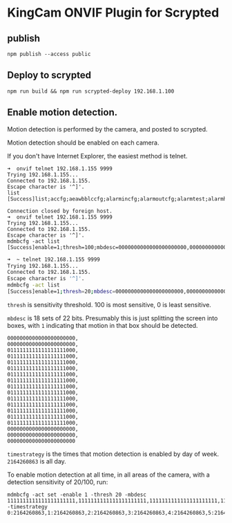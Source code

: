 # KingCam ONVIF Plugin for Scrypted

## publish

`npm publish --access public`

## Deploy to scrypted
`npm run build && npm run scrypted-deploy 192.168.1.100`

## Enable motion detection.

Motion detection is performed by the camera, and posted to scrypted.

Motion detection should be enabled on each camera. 

If you don't have Internet Explorer, the easiest method is telnet.

```
➜  onvif telnet 192.168.1.155 9999
Trying 192.168.1.155...
Connected to 192.168.1.155.
Escape character is '^]'.
list
[Success]list;accfg;aeawbblccfg;alarmincfg;alarmoutcfg;alarmtest;alarmhost;audiocfg;audiotestcfg;blackmargincfg;ca2aicfg;ca2host;ca2mdcfg;ca2vlcfg;ca2vmcfg;capturecfg;ca2ipconflict;ca2linkbroken;ca2diskfull;ca2diskerror;ddns9299;ddns3322;devrecordcfg;devvecfg;denoisecfg;emailcfg;ethcfg;ftpclicfg;getalarmevent;ircfg;mdcfg;mdmbcfg;nfsrecordcfg;osdcfg;osdstrcfg;osdstylecfg;portcfg;pppoecfg;roicfg;sambarecordcfg;searchfilecfg;getlog;sysctrl;timecfg;update;ntpcfg;upnpcfg;sdcard;userpasswd;veprofile;version;vicfg;vlcfg;toggle;videomaskcfg;capability;showweb;ptzcfg;checkuser;authmode;diskalarmcfg;vmaskalarmcfg;prienv;bootargs;guobiaocfg;guobiaoaddr;tslivecfg;hngscfg;jstarcfg;tutkcfg;format;mkdosfsprogbar;lensdpc;lenscs;danalecfg;danaleconf;dhcpnotify;outispadjust;

Connection closed by foreign host.
➜  onvif telnet 192.168.1.155 9999
Trying 192.168.1.155...
Connected to 192.168.1.155.
Escape character is '^]'.
mdmbcfg -act list
[Success]enable=1;thresh=100;mbdesc=0000000000000000000000,0000000000000000000000,0000000000000000000000,0000000000000000000000,0000000000000000000000,0000000000000000000000,0000000000000000000000,0000000000000000000000,0000000000000000000000,0000000000000000000000,0000000000000000000000,0000000000000000000000,0000000000000000000000,0000000000000000000000,0000000000000000000000,0000000000000000000000,0000000000000000000000,0000000000000000000000,;timestrategy=0:2164260863,1:2164260863,2:2164260863,3:2164260863,4:2164260863,5:2164260863,6:2164260863,;
```

```bash
➜  ~ telnet 192.168.1.155 9999
Trying 192.168.1.155...
Connected to 192.168.1.155.
Escape character is '^]'.
mdmbcfg -act list
[Success]enable=1;thresh=20;mbdesc=0000000000000000000000,0000000000000000000000,0111111111111111111000,0111111111111111111000,0111111111111111111000,0111111111111111111000,0111111111111111111000,0111111111111111111000,0111111111111111111000,0111111111111111111000,0111111111111111111000,0111111111111111111000,0111111111111111111000,0111111111111111111000,0111111111111111111000,0000000000000000000000,0000000000000000000000,0000000000000000000000,;timestrategy=0:2164260863,1:2164260863,2:2164260863,3:2164260863,4:2164260863,5:2164260863,6:2164260863,;
```

`thresh` is sensitivity threshold. 100 is most sensitive, 0 is least sensitive.

`mbdesc` is 18 sets of 22 bits. Presumably this is just splitting the screen into boxes, with `1` indicating that motion in that box should be detected.

```
0000000000000000000000,
0000000000000000000000,
0111111111111111111000,
0111111111111111111000,
0111111111111111111000,
0111111111111111111000,
0111111111111111111000,
0111111111111111111000,
0111111111111111111000,
0111111111111111111000,
0111111111111111111000,
0111111111111111111000,
0111111111111111111000,
0111111111111111111000,
0111111111111111111000,
0000000000000000000000,
0000000000000000000000,
0000000000000000000000
```

`timestrategy` is the times that motion detection is enabled by day of week. `2164260863` is all day.

To enable motion detection at all time, in all areas of the camera, with a detection sensitivity of 20/100, run:

```
mdmbcfg -act set -enable 1 -thresh 20 -mbdesc 1111111111111111111111,1111111111111111111111,1111111111111111111111,1111111111111111111111,1111111111111111111111,1111111111111111111111,1111111111111111111111,1111111111111111111111,1111111111111111111111,1111111111111111111111,1111111111111111111111,1111111111111111111111,1111111111111111111111,1111111111111111111111,1111111111111111111111,1111111111111111111111,1111111111111111111111,1111111111111111111111 -timestrategy 0:2164260863,1:2164260863,2:2164260863,3:2164260863,4:2164260863,5:2164260863,6:2164260863;
```